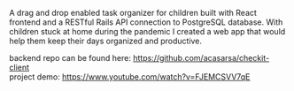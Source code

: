 A drag and drop enabled task organizer for children built with React frontend and a RESTful Rails API connection to PostgreSQL database. 
With children stuck at home during the pandemic I created a web app that would help them keep their days organized and productive. 

backend repo can be found here: https://github.com/acasarsa/checkit-client
<br>
project demo: https://www.youtube.com/watch?v=FJEMCSVV7qE





